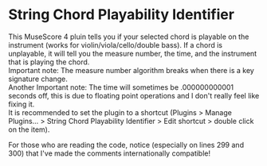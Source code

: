 # String Chord Playability Identifier
This MuseScore 4 pluin tells you if your selected chord is playable on the instrument (works for violin/viola/cello/double bass). If a chord is unplayable, it will tell you the measure number, the time, and the instrument that is playing the chord.  
Important note: The measure number algorithm breaks when there is a key signature change.  
Another Important note: The time will sometimes be .000000000001 seconds off, this is due to floating point operations and I don't really feel like fixing it.  
It is recommended to set the plugin to a shortcut (Plugins > Manage Plugins... > String Chord Playability Identifier > Edit shortcut > double click on the item).  
  
For those who are reading the code, notice (especially on lines 299 and 300) that I've made the comments internationally compatible!
